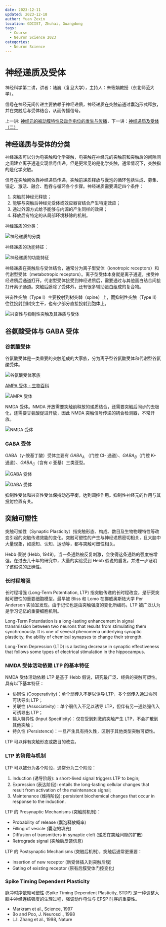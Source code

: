 ```yaml
---
date: 2023-12-11
updated: 2023-12-18
author: Yuan Zexin
location: GDIIST, Zhuhai, Guangdong
tags:
  - Course
  - Neuron Science 2023
categories:
  - Neuron Science
---
```


# 神经递质及受体

神经科学第二讲，讲者：陆巍（复旦大学），主持人：朱筱娟教授（东北师范大学）。

信号在神经元间传递主要依赖于神经递质，神经递质在突触前通过囊泡形式释放，并在突触后与受体结合，从而传播信号。

<!-- end -->

上一讲: [神经元的被动膜特性及动作电位的发生与传播](../10/neuron-electrical-activity.md)，下一讲：[神经递质及受体（二）](../21/neurotransmitters-receptors-2.md)

## 神经递质与受体的分类

神经递质可以分为电突触和化学突触，电突触在神经元的突触前和突触后的间隙间之间建立离子通道实现信号传递。但是更常见的是化学突触，通常情况下，突触指的是化学突触。

信号在突触间依靠神经递质传递，突触前递质释放与囊泡的循环包括生成、募集、锚定、激活、融合、胞吞与循环各个步骤。神经递质需要满足四个条件：

1. 突触前神经元释放；
2. 能够与突触后神经元受体或效应器官结合产生特定效应；
3. 通过外源方式给予能够与内源的产生同样的效果；
4. 释放后有特定的从局部环境移除的机制。

神经递质的分类：

![神经递质的分类](./assets/neurotransmitters-classes.png)

神经递质的功能特征：

![神经递质的功能特征](./assets/neurotransmitters-functions.png)

神经递质在突触后与受体结合，通常分为离子型受体（ionotropic receptors）和代谢型受体（metabotropic receptors）。离子型受体本身就是离子通道，接受神经递质后通道打开。代谢型受体接受到神经递质后，需要通过与其他蛋白结合间接打开离子通道。突触后膜除了受体外，还有很多辅助蛋白组成的复合物。

兴奋性突触（Type I）主要投射到树突棘（spine）上，而抑制性突触（Type II）往往投射到树突主干，也有少部分直接投射到胞体上。

![兴奋性与抑制性突触及其递质与受体](./assets/synapse-types.png)

## 谷氨酸受体与 GABA 受体

### 谷氨酸受体

谷氨酸受体是一类重要的突触组成的大家族，分为离子型谷氨酸受体和代谢型谷氨酸受体。

![谷氨酸受体家族](./assets/glutamate-receptor-subtypes.png)

[AMPA 受体 - 生物百科](https://wiki.bioguider.com/doc-view-8296.html)

![AMPA 受体](./assets/AMPA.jpg)

NMDA 受体。NMDA 开放需要突触前释放的递质结合，还需要突触后同步的去极化，还需要甘氨酸促进开放，因此 NMDA 突触信号传递的耦合检测器，不常开放。

![NMDA 受体](./assets/NMDA.jpg)

### GABA 受体

GABA（γ-胺基丁酸）受体主要有 $GABA_A$ （门控 Cl- 通道）、$GABA_B$（门控 K+ 通道）、$GABA_C$（含有 σ 亚基）三类亚型。

![GABA 受体](./assets/GABA.png)

![GABA 受体](./assets/GABA-2.png)

抑制性受体和兴奋性受体保持动态平衡，达到调控作用。抑制性神经元的作用与其投射位置有关。

## 突触可塑性

突触可塑性（Synaptic Plasticity）指突触形态、构成、数目及生物物理特性等改变引起的突触传递效能的变化。突触可塑性的产生与神经递质密切相关，且大脑中大量现象，如感知、认知、运动等，都与突触可塑性相关。

Hebb 假说 (Hebb, 1949)，当一条通路被反复刺激，会使得这条通路的强度被增强。在过去几十年的研究中，大量的实验受到 Hebb 假说的启发，并进一步证明了该假说的正确性。

### 长时程增强

长时程增强 (Long-Term Potentiation, LTP) 指突触传递的长时程改变，是研究突触可塑性的重要细胞模型。最早被 Bliss 和 Lomo 在挪威奥斯陆大学 Per Anderson 实验室发现。由于记忆也是由突触强度的变化所编码，LTP 被广泛认为是学习记忆的重要细胞机制。

Long-Term Potentiation is a long-lasting enhancement in signal transmission between two neurons that results from stimulating them synchronously. It is one of several phenomena underlying synaptic plasticity, the ability of chemical synapses to change their strength. 

Long-Term Depression (LTD) is a lasting decrease in synaptic effectiveness that follows some types of electrical stimulation in the hippocampus.

### NMDA 受体活动依赖 LTP 的基本特征

NMDA 受体活动依赖 LTP 是基于 Hebb 假说，研究最广泛、经典的突触可塑性。具有以下基本特征：

- 协同性 (Cooperativity)：单个弱传入不足以诱导 LTP，多个弱传入通过协同可诱导出 LTP；
- 关联性 (Associativity)：单个弱传入不足以诱导 LTP，但伴有另一通路强传入可诱导出 LTP；
- 输入特异性 (Input Specificity)：仅在受到刺激的突触产生 LTP，不会扩散到其他突触；
- 持久性 (Persistence)：一旦产生具有持久性，区别于其他类型突触可塑性。

LTP 可以伴有突触形态或数目的改变。

### LTP 的阶段与机制

LTP 可以被分为各个阶段，通常分为三个阶段：

1. Induction (诱导阶段): a short-lived signal triggers LTP to begin;
2. Expression (表达阶段): entails the long-lasting cellular changes that result from activation of the maintenance signal;
3. Maintenance (维持阶段): persistent biochemical changes that occur in response to the induction.

LTP 的 Presynaptic Mechanisms (突触前机制)：

- Probability of release (囊泡释放概率)
- Filling of vesicle (囊泡的填充)
- Diffusion of transmitters in synaptic cleft (递质在突触间隙的扩散)
- Retrograde signal (突触后反馈信息)

LTP 的 Postsynaptic Mechanisms (突触后机制)，突触后通常更重要：

- Insertion of new receptor (新受体插入到突触后膜)
- Gating of existing receptor (原有后膜受体门控变化)

### Spike Timing Dependent Plasticity

脉冲时序依赖可塑性 (Spike Timing Dependent Plasticity, STDP) 是一种调整大脑中神经连结强度的生理过程，强调动作电位与 EPSP 时序的重要性。

- Markram et al., Science, 1997
- Bo and Poo, J. Neurosci., 1998
- L.I. Zhang et al., 1998, Nature
